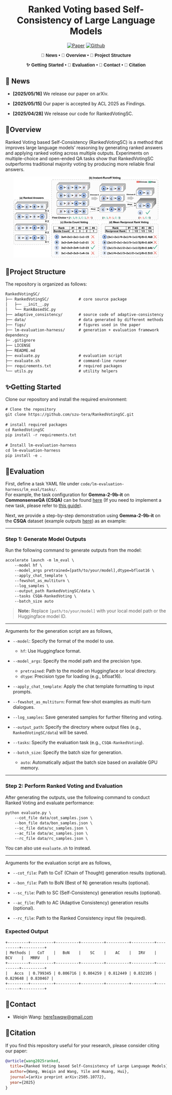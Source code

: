 <div align="center">
  
# Ranked Voting based Self-Consistency of Large Language Models


[![Paper](https://img.shields.io/badge/paper-A42C25?style=for-the-badge&logo=arxiv&logoColor=white)](https://arxiv.org/abs/2505.10772)  [![Github](https://img.shields.io/badge/code-000000?style=for-the-badge&logo=github&logoColor=000&logoColor=white)](https://github.com/szu-tera/RankedVotingSC)



<div align="center" style="font-family: Arial, sans-serif;">
  <p>
    <a href="#news" style="text-decoration: none; font-weight: bold;">🎉 News</a> •
    <a href="#overview" style="text-decoration: none; font-weight: bold;">📌 Overview</a> •
    <a href="#project-structure" style="text-decoration: none; font-weight: bold;">📁 Project Structure</a>
  </p>
  <p>
    <a href="#getting-started" style="text-decoration: none; font-weight: bold;">✨ Getting Started</a> •
    <a href="#evaluation" style="text-decoration: none; font-weight: bold;">📃 Evaluation</a> •
    <a href="#contact" style="text-decoration: none; font-weight: bold;">📨 Contact</a> •
    <a href="#citation" style="text-decoration: none; font-weight: bold;">🎈 Citation</a>
  </p>
</div>

</div>




## 🎉 News

- **[2025/05/16]** We release our paper on arXiv.

- **[2025/05/15]** Our paper is accepted by ACL 2025 as Findings. 

- **[2025/04/28]** We release our code for RankedVotingSC.

## 📌Overview

Ranked Voting based Self-Consistency (RankedVotingSC) is a method that improves large language models’ reasoning by generating ranked answers and applying ranked voting across multiple outputs. Experiments on multiple-choice and open-ended QA tasks show that RankedVotingSC outperforms traditional majority voting by producing more reliable final answers.

<p align="center">
   <img src="figs/Main.jpg" alt="" style="width: 90%;">
</p>


## 📁Project Structure

The repository is organized as follows:

```
RankedVotingSC/
├── RankedVotingSC/             # core source package
│   ├── __init__.py
│   └── RankBasedSC.py
├── adaptive_consistency/       # source code of adaptive-consistency
├── data/                       # data generated by different methods
├── figs/                       # figures used in the paper
├── lm-evaluation-harness/      # generation + evaluation framework dependency
├─ .gitignore
├── LICENSE
├── README.md
├── evaluate.py                 # evaluation script
├── evaluate.sh                 # command-line runner
├── requirements.txt            # required packages
└── utils.py                    # utility helpers
```

## ✨Getting Started

Clone our repository and install the required environment:

```shell
# Clone the repository
git clone https://github.com/szu-tera/RankedVotingSC.git

# install required packages
cd RankedVotingSC
pip install -r requirements.txt

# Install lm-evaluation-harness
cd lm-evaluation-harness
pip install -e .
```

## 📃Evaluation

First, define a task YAML file under `code/lm-evaluation-harness/lm_eval/tasks/`.  
For example, the task configuration for **Gemma-2-9b-it** on **CommonsenseQA (CSQA)** can be found [here](https://github.com/szu-tera/RankedVotingSC/blob/main/lm-evaluation-harness/lm_eval/tasks/CSQA/CSQA.yaml) (If you need to implement a new task, please refer to [this guide](https://github.com/EleutherAI/lm-evaluation-harness/blob/main/docs/new_task_guide.md)).

Next, we provide a step-by-step demonstration using **Gemma-2-9b-it** on the **CSQA** dataset (example outputs [here](https://github.com/szu-tera/RankedVotingSC/blob/main/data/samples.json)) as an example:

---

### Step 1: Generate Model Outputs

Run the following command to generate outputs from the model:

```shell
accelerate launch -m lm_eval \
    --model hf \
    --model_args pretrained=[path/to/your/model],dtype=bfloat16 \
    --apply_chat_template \
    --fewshot_as_multiturn \
    --log_samples \
    --output_path RankedVotingSC/data \
    --tasks CSQA-RankedVoting \
    --batch_size auto
```

> **Note:** Replace `[path/to/your/model]` with your local model path or the Huggingface model ID.  

---

Arguments for the generation script are as follows,

- `--model`: Specify the format of the model to use.
  - `hf`: Use Huggingface format.

- `--model_args`: Specify the model path and the precision type.
  - `pretrained`: Path to the model on Huggingface or local directory.
  - `dtype`: Precision type for loading (e.g., bfloat16).

- `--apply_chat_template`: Apply the chat template formatting to input prompts.

- `--fewshot_as_multiturn`: Format few-shot examples as multi-turn dialogues.

- `--log_samples`: Save generated samples for further filtering and voting.

- `--output_path`: Specify the directory where output files (e.g., `RankedVotingSC/data`) will be saved.

- `--tasks`: Specify the evaluation task (e.g., `CSQA-RankedVoting`).

- `--batch_size`: Specify the batch size for generation.
  - `auto`: Automatically adjust the batch size based on available GPU memory.

---

### Step 2: Perform Ranked Voting and Evaluation

After generating the outputs, use the following command to conduct Ranked Voting and evaluate performance:

```shell
python evaluate.py \
    --cot_file data/cot_samples.json \
    --bon_file data/bon_samples.json \
    --sc_file data/sc_samples.json \
    --ac_file data/ac_samples.json \
    --rc_file data/rc_samples.json \
```

You can also use `evaluate.sh` to instead.

---

Arguments for the evaluation script are as follows,

- `--cot_file`: Path to CoT (Chain of Thought) generation results (optional).

- `--bon_file`: Path to BoN (Best of N) generation results (optional).

- `--sc_file`: Path to SC (Self-Consistency) generation results (optional).

- `--ac_file`: Path to AC (Adaptive Consistency) generation results (optional).

- `--rc_file`: Path to the Ranked Consistency input file (required).

### Expected Output

```
+---------+----------+----------+----------+----------+----------+----------+----------+
| Methods |   CoT    |   BoN    |    SC    |    AC    |   IRV    |   BCV    |   MRRV   |
+---------+----------+----------+----------+----------+----------+----------+----------+
|   Accs  | 0.799345 | 0.806716 | 0.804259 | 0.812449 | 0.832105 | 0.829648 | 0.830467 |
+---------+----------+----------+----------+----------+----------+----------+----------+
```

## 📨Contact

- Weiqin Wang: here1swqw@gmail.com

## 🎈Citation

If you find this repository useful for your research, please consider citing our paper:

```bibtex
@article{wang2025ranked,
  title={Ranked Voting based Self-Consistency of Large Language Models},
  author={Wang, Weiqin and Wang, Yile and Huang, Hui},
  journal={arXiv preprint arXiv:2505.10772},
  year={2025}
}
```

  

